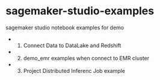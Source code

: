 # sagemaker-studio-examples
sagemaker studio notebook examples for demo

* 1. Connect Data to DataLake and Redshift
* 2. demo_emr examples when connect to EMR cluster
* 3. Project Distributed Inferenc Job example